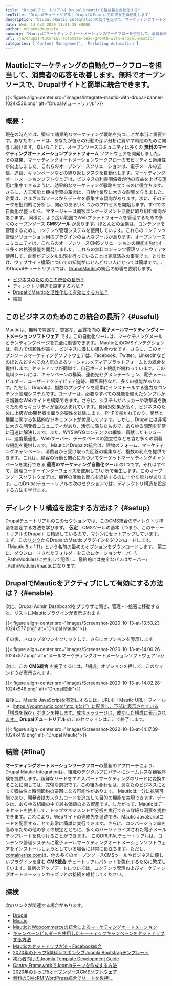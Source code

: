 ```yaml
---
title: "Drupalチュートリアル| DrupalとMauticで鉛成長を自動化する" 
seoTitle: "Drupalチュートリアル| Drupal＆Mauticで鉛成長を自動化します" 
description: "Drupal Mautic Integrationの助けを借りて、マーケティングオートメーションワークフローを開発および追跡します。このDrupalチュートリアルに従って、統合ステップを学びます。" 
date: Wed, 14 Oct 2020 11:01:35 +0000
author: muhammadmustafa
summary: "Mauticにマーケティングオートメーションのワークフローを担当して、消費者の反応を改善します。無料でオープンソースで、Drupalサイトと簡単に統合できます。" 
url: /ja/drupal-tutorial-automate-lead-growth-with-drupal-mautic/
categories: ['Content Management', 'Marketing Automation']
---
```


## Mauticにマーケティングの自動化ワークフローを担当して、消費者の応答を改善します。無料でオープンソースで、Drupalサイトと簡単に統合できます。

{{< figure align=center src="images/integrate-mautic-with-drupal-banner-1024x536.png" alt="Drupalチュートリアル">}}


## 概要：
現在の時点では、堅牢で効果的なマーケティング戦略を持つことが本当に重要です。あなたのリードは、あなたが彼らの行動の深い分析に費やす時間のために関与し続けます。幸いなことに、オープンソースコミュニティは多くの **無料のマーケティングオートメーションプラットフォーム** ソフトウェアを開発しました。その結果、マーケティングオートメーションワークフローのモビリティと適用性が向上しました。これらのオープンソースソリューションは、電子メールの送信、追跡、キャンペーンなどの繰り返しタスクを自動化します。マーケティングオートメーションソフトウェアは、ビジネスの利害関係者が他の収益を上げる運用に集中できるように、効果的なマーケティング戦略を立てるのに役立ちます。さらに、人工知能と機械学習の革命は、自動化業界に大きな影響を与えました。企業は、さまざまなソースからデータを収集する傾向があります。次に、そのデータを批判的に分析し、関心のあるいくつかのプロセスを開始します。すべての自動化が整ったら、マネージャーは顧客エンゲージメント活動に取り組む傾向があります。
同様に、より広い範囲でWebプラットフォームを管理するための多くのオープンソース **CMSツール** があります。ほとんどの企業は、コンテンツを管理するためにコンテンツ管理システムを使用しています。これらのコンテンツ管理ソリューション用のプラグインの巨大なプールがあります。オープンソースコミュニティは、これらのオープンソースCMSソリューションの機能を強化する多くの拡張機能を開発しました。これらの無料コンテンツ管理ソフトウェアを使用して、企業がデジタル出現を行っていることは実証済みの事実です。とりわけ、ウェブサイト構築についての知識がほとんどない人にとっては簡単です。このDrupalチュートリアルでは、[Drupal][2][Mautic][1]の統合の影響を説明します。
  * [ビジネスのためのこの統合の長所？][3]
  * [ディレクトリ構造を設定する方法？][4]
  * [DrupalでMauticを活性化して有効にする方法？][5]
  * [結論][6]

## このビジネスのためのこの統合の長所？ {#useful}

Mauticは、無料で豊富な、豊富な、品質指向の **電子メールマーケティングオートメーションソフトウェア** です。この自動化ツールは、マーケティングメールとランディングページを完全に制御できます。 MauticとのCMSインテグションは、強力で信頼性が高く、ビジネスに優しい組み合わせです。さらに、このオープンソースマーケティングソフトウェアは、Facebook、Twitter、LinkedInなどのほとんどすべての人気のあるソーシャルメディアプラットフォームとの統合を提供します。セットアップが簡単で、自己ホースト機能が備わっています。この無料ツールには、キャンペーンの構築、連絡先セグメンテーション、電子メールビルダー、ユーザーアクティビティ追跡、顧客保持など、多くの機能があります。ただし、Drupalは、複数のプラグインを簡単にインストールする強力なコンテンツ管理システムです。ユーザーは、必要なすべての機能を備えたシンプルから複雑なWebサイトを構築できます。さらに、システムがハッカーや攻撃者を防ぐためのセキュリティが組み込まれています。費用対効果が高く、ビジネスのために上級Web開発者を雇う必要性を排除します。
PHPで書かれており、開発と展開に関する包括的なドキュメントが付属しています。しかし、Drupalには非常に大きな開発者コミュニティがあり、活気に満ちたもので、あらゆる問題を非常に迅速に解決します。また、WYSIWYGコンテンツの編集、貢献したモジュール、速度最適化、Webサーバー、データベースの独立性などを含む多くの顕著な機能を提供します。 MauticとDrupalの統合は、建物のフォーム、マーケティングキャンペーン、消費者から受け取った回答の編集など、複数の利点を提供できます。これは、顧客の行動と関心に基づいてターゲットマーケティングキャンペーンを実行できる **最高のマーケティング自動化ツール** の1つです。それはすべて、論理ユーザーインターフェイスを使用して1か所で発生します。このオープンソースソフトウェアは、顧客の活動と関心を追跡するのに十分な能力があります。このDrupalチュートリアルの次のセクションでは、ディレクトリ構造を設定する方法を学びます。

## ディレクトリ構造を設定する方法は？ {#setup}

Drupalチュートリアルのこのセクションでは、このCMS統合のディレクトリ構造を設定する方法を学びます。
**仮定**：CMSツールの基本（つまり、このチュートリアルのDrupal）に精通しているので、マシンにセットアップしています。
まず、この[リンク][7]からDrupalのMauticプラグインをダウンロードします。 「Mautic 8.x-1.11」という名前の最初のオプションをダウンロードします。
第二に、ダウンロードされたフォルダーをこのロケーションサーバー\ _Path/Modules/に抽出して配置し、最終的には完全なパスはサーバー\ _Path/Modules/mauticになります。

## DrupalでMauticをアクティブにして有効にする方法は？ {#enable}

次に、Drupal Admin Dashboardをブラウザに開き、管理 - >拡張に移動すると、リストにMauticプラグインが表示されます。

{{< figure align=center src="images/Screenshot-2020-10-13-at-13.53.23-1024x577.png" alt="Drupal Mautic">}}

その後、ドロップダウンをクリックして、さらにオプションを表示します。

{{< figure align=center src="images/Screenshot-2020-10-13-at-14.00.26-1024x577.png" alt="メールマーケティングオートメーションソフトウェア">}}

次に、この **CMS統合** を完了するには、「構成」オプションを押して、このウィンドウが表示されます。

{{< figure align=center src="images/Screenshot-2020-10-13-at-14.02.28-1024x548.png" alt="Drupal統合">}}

最後に、Mautic JavaScriptを有効にするには、URLを「Mautic URL」フィールド（https://yourmautic.com/mtc.jsなど）に配置し、下部に表示されている「構成を保存」ボタンを押します。成功メッセージは、成功した構成に表示されます。 **Drupalチュートリアル** のこのセクションはここで終了します。

{{< figure align=center src="images/Screenshot-2020-10-13-at-14.17.39-1024x419.png" alt="Drupal Mautic">}}


## 結論  {#final}

**マーケティングオートメーションワークフロー**の最新のアプローチにより、Drupal Mautic Integrationは、組織のデジタルプロパティにシームレスな顧客体験を提供します。新鮮なリードをエキスパートマーケティングのリードに変換することに関しては、完璧な選択です。この組み合わせは、あなたのビジネスにとって収益性と時間節約の要因になる可能性があります。 Mauticは十分に拡張可能であり、開発者はカスタムコードを追加して目的の機能を実現できます。データは、あらゆる組織の中で最も価値のある資産です。したがって、Mauticはデータセットを抽出して、トップマネジメントが分析を実行できる詳細な洞察を提供できます。これにより、Webサイトの連絡先を追跡でき、Mautic JavaScriptコードを配置することで非常に簡単に実行できます。さらに、コンバージョン率を高めるための他の多くの規定とともに、多くのパーソナライズされた電子メールテンプレートを見つけることができます。
このDRUPALチュートリアルは、コンテンツ管理システムに電子メールマーケティングオートメーションソフトウェアをインストールしようとしている場合に非常に役立ちます。ただし、[containerize.com][8]は、他の多くのオープンソースCMSツールやビジネスに優しいプラグインを含む **CMS統合** チュートリアルバケットを強化するために繁栄しています。最新のアップデートについては、コンテンツ管理およびマーケティングオートメーションカテゴリとの接続を維持してください。

## 探検
次のリンクが関連する場合があります。
  * [Drupal][9]
  * [Mautic][10]
  * [MauticとWoocommerceの統合によるマーケティングオートメーション][11]
  * [キャンペーンビルダーを使用したモーティックキャンペーンをセットアップする方法][12]
  * [Mauticのセットアップ方法 -  Facebook統合][13]
  * [2020年のトップ5無料レスポンシブJoomla Bootstrapテンプレート][14]
  * [初心者向けのJoomla Template Development Guide][15]
  * [Gantry FrameworkでJoomlaテーマを作成する方法][16]
  * [2020年のトップ5オープンソースCMSソフトウェア][17]
  * [無料のCivicRM WordPress統合でリードを後押し][18]



[1]: https://products.containerize.com/marketing-automation/mautic
[2]: https://products.containerize.com/content-management/drupal
[3]: #useful
[4]: #setup
[5]: #enable
[6]: #final
[7]: https://www.drupal.org/project/mautic/releases
[8]: https://www.containerize.com/
[9]: https://products.containerize.com/content-management/drupal/
[10]: https://products.containerize.com/marketing-automation/mautic/
[11]: https://blog.containerize.com/blogging/marketing-automation-using-mautic-and-wordpress-woocommerce/
[12]: https://blog.containerize.com/marketing-automation/how-to-setup-marketing-campaigns-using-mautic-campaign-builder/
[13]: https://blog.containerize.com/marketing-automation/how-to-setup-mautic-facebook-integration/
[14]: https://blog.containerize.com/content-management/top-5-best-free-responsive-joomla-templates-of-2020/
[15]: https://blog.containerize.com/content-management/responsive-joomla-templates-tutorial/
[16]: https://blog.containerize.com/content-management/how-to-create-joomla-theme-joomla-gantry-framework/
[17]: https://blog.containerize.com/content-management/top-5-open-source-content-management-systems-for-2020/
[18]: https://blog.containerize.com/blogging/civicrm-wordpress-integration-wordpress-tutorial/
